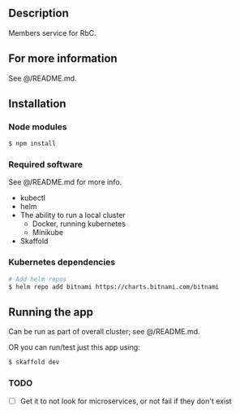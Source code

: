 ## Description

Members service for RbC.

## For more information

See @/README.md.

## Installation

### Node modules

```bash
$ npm install
```

### Required software

See @/README.md for more info.

- kubectl
- helm
- The ability to run a local cluster
  - Docker, running kubernetes
  - Minikube
- Skaffold

### Kubernetes dependencies

```bash
# Add helm repos
$ helm repo add bitnami https://charts.bitnami.com/bitnami
```

## Running the app

Can be run as part of overall cluster; see @/README.md.

OR you can run/test just this app using:

```bash
$ skaffold dev
```

### TODO

- [ ] Get it to not look for microservices, or not fail if they don't exist
